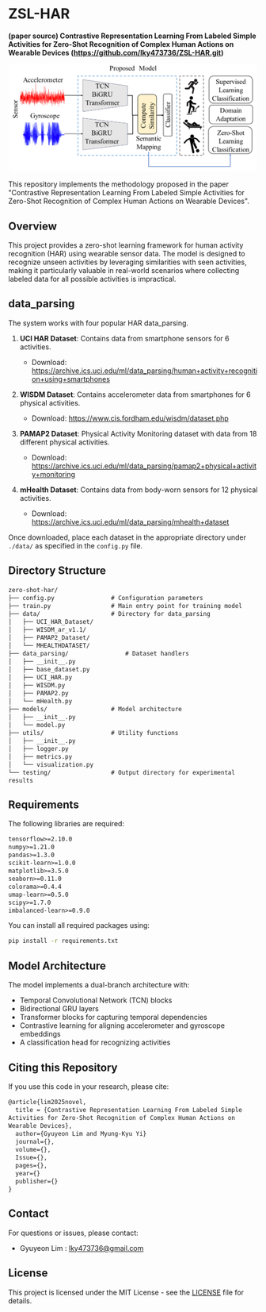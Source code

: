 # ZSL-HAR
**(paper source) Contrastive Representation Learning From Labeled Simple Activities for Zero-Shot Recognition of Complex Human Actions on Wearable Devices (https://github.com/lky473736/ZSL-HAR.git)**

<div style ="text-align:center";>
   <img src='./graphical_abstract.png' width='500px'>
</div>

This repository implements the methodology proposed in the paper "Contrastive Representation Learning From Labeled Simple Activities for Zero-Shot Recognition of Complex Human Actions on Wearable Devices".

## Overview

This project provides a zero-shot learning framework for human activity recognition (HAR) using wearable sensor data. The model is designed to recognize unseen activities by leveraging similarities with seen activities, making it particularly valuable in real-world scenarios where collecting labeled data for all possible activities is impractical.

## data_parsing

The system works with four popular HAR data_parsing.

1. **UCI HAR Dataset**: Contains data from smartphone sensors for 6 activities.
   - Download: https://archive.ics.uci.edu/ml/data_parsing/human+activity+recognition+using+smartphones

2. **WISDM Dataset**: Contains accelerometer data from smartphones for 6 physical activities.
   - Download: https://www.cis.fordham.edu/wisdm/dataset.php

3. **PAMAP2 Dataset**: Physical Activity Monitoring dataset with data from 18 different physical activities.
   - Download: https://archive.ics.uci.edu/ml/data_parsing/pamap2+physical+activity+monitoring

4. **mHealth Dataset**: Contains data from body-worn sensors for 12 physical activities.
   - Download: https://archive.ics.uci.edu/ml/data_parsing/mhealth+dataset

Once downloaded, place each dataset in the appropriate directory under `./data/` as specified in the `config.py` file.

## Directory Structure

```
zero-shot-har/
├── config.py                # Configuration parameters
├── train.py                 # Main entry point for training model
├── data/                    # Directory for data_parsing
│   ├── UCI_HAR_Dataset/
│   ├── WISDM_ar_v1.1/
│   ├── PAMAP2_Dataset/
│   └── MHEALTHDATASET/
├── data_parsing/                # Dataset handlers
│   ├── __init__.py
│   ├── base_dataset.py
│   ├── UCI_HAR.py
│   ├── WISDM.py
│   ├── PAMAP2.py
│   └── mHealth.py
├── models/                  # Model architecture
│   ├── __init__.py
│   └── model.py
├── utils/                   # Utility functions
│   ├── __init__.py
│   ├── logger.py
│   ├── metrics.py
│   └── visualization.py
└── testing/                 # Output directory for experimental results
```

## Requirements

The following libraries are required:

```
tensorflow>=2.10.0
numpy>=1.21.0
pandas>=1.3.0
scikit-learn>=1.0.0
matplotlib>=3.5.0
seaborn>=0.11.0
colorama>=0.4.4
umap-learn>=0.5.0
scipy>=1.7.0
imbalanced-learn>=0.9.0
```

You can install all required packages using:

```bash
pip install -r requirements.txt
```

## Model Architecture

The model implements a dual-branch architecture with:
- Temporal Convolutional Network (TCN) blocks
- Bidirectional GRU layers
- Transformer blocks for capturing temporal dependencies
- Contrastive learning for aligning accelerometer and gyroscope embeddings
- A classification head for recognizing activities

## Citing this Repository

If you use this code in your research, please cite:

```
@article{lim2025novel,
  title = {Contrastive Representation Learning From Labeled Simple Activities for Zero-Shot Recognition of Complex Human Actions on Wearable Devices},
  author={Gyuyeon Lim and Myung-Kyu Yi}
  journal={},
  volume={},
  Issue={},
  pages={},
  year={}
  publisher={}
}
```

## Contact

For questions or issues, please contact:
- Gyuyeon Lim : lky473736@gmail.com

## License

This project is licensed under the MIT License - see the [LICENSE](LICENSE) file for details.